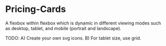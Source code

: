 # Pricing-Cards
A flexbox within flexbox which is dynamic in different viewing modes such as desktop, tablet, and mobile (portrait and landscape).

 TODO: 
A) Create your own svg icons.
B) For tablet size, use grid.
